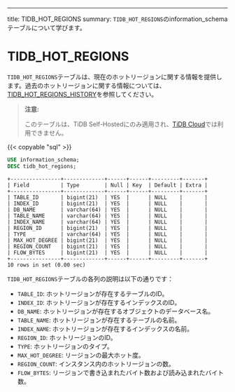 ---
title: TIDB_HOT_REGIONS
summary: `TIDB_HOT_REGIONS`のinformation_schemaテーブルについて学びます。

# TIDB_HOT_REGIONS

`TIDB_HOT_REGIONS`テーブルは、現在のホットリージョンに関する情報を提供します。過去のホットリージョンに関する情報については、[TIDB_HOT_REGIONS_HISTORY](/information-schema/information-schema-tidb-hot-regions-history.md)を参照してください。

> **注意:**
>
> このテーブルは、TiDB Self-Hostedにのみ適用され、[TiDB Cloud](https://docs.pingcap.com/tidbcloud/)では利用できません。

{{< copyable "sql" >}}

```sql
USE information_schema;
DESC tidb_hot_regions;
```

```
+----------------+-------------+------+------+---------+-------+
| Field          | Type        | Null | Key  | Default | Extra |
+----------------+-------------+------+------+---------+-------+
| TABLE_ID       | bigint(21)  | YES  |      | NULL    |       |
| INDEX_ID       | bigint(21)  | YES  |      | NULL    |       |
| DB_NAME        | varchar(64) | YES  |      | NULL    |       |
| TABLE_NAME     | varchar(64) | YES  |      | NULL    |       |
| INDEX_NAME     | varchar(64) | YES  |      | NULL    |       |
| REGION_ID      | bigint(21)  | YES  |      | NULL    |       |
| TYPE           | varchar(64) | YES  |      | NULL    |       |
| MAX_HOT_DEGREE | bigint(21)  | YES  |      | NULL    |       |
| REGION_COUNT   | bigint(21)  | YES  |      | NULL    |       |
| FLOW_BYTES     | bigint(21)  | YES  |      | NULL    |       |
+----------------+-------------+------+------+---------+-------+
10 rows in set (0.00 sec)
```

`TIDB_HOT_REGIONS`テーブルの各列の説明は以下の通りです：

* `TABLE_ID`: ホットリージョンが存在するテーブルのID。
* `INDEX_ID`: ホットリージョンが存在するインデックスのID。
* `DB_NAME`: ホットリージョンが存在するオブジェクトのデータベース名。
* `TABLE_NAME`: ホットリージョンが存在するテーブルの名前。
* `INDEX_NAME`: ホットリージョンが存在するインデックスの名前。
* `REGION_ID`: ホットリージョンのID。
* `TYPE`: ホットリージョンのタイプ。
* `MAX_HOT_DEGREE`: リージョンの最大ホット度。
* `REGION_COUNT`: インスタンス内のホットリージョンの数。
* `FLOW_BYTES`: リージョンで書き込まれたバイト数および読み込まれたバイト数。